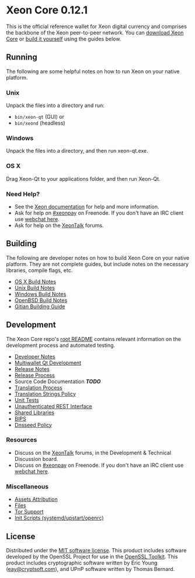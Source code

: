 Xeon Core 0.12.1
=====================

This is the official reference wallet for Xeon digital currency and comprises the backbone of the Xeon peer-to-peer network. You can [download Xeon Core](https://www.xeon.org/downloads/) or [build it yourself](#building) using the guides below.

Running
---------------------
The following are some helpful notes on how to run Xeon on your native platform.

### Unix

Unpack the files into a directory and run:

- `bin/xeon-qt` (GUI) or
- `bin/xeond` (headless)

### Windows

Unpack the files into a directory, and then run xeon-qt.exe.

### OS X

Drag Xeon-Qt to your applications folder, and then run Xeon-Qt.

### Need Help?

* See the [Xeon documentation](https://xeonpay.atlassian.net/wiki/display/DOC)
for help and more information.
* Ask for help on [#xeonpay](http://webchat.freenode.net?channels=xeonpay) on Freenode. If you don't have an IRC client use [webchat here](http://webchat.freenode.net?channels=xeonpay).
* Ask for help on the [XeonTalk](https://xeontalk.org/) forums.

Building
---------------------
The following are developer notes on how to build Xeon Core on your native platform. They are not complete guides, but include notes on the necessary libraries, compile flags, etc.

- [OS X Build Notes](build-osx.md)
- [Unix Build Notes](build-unix.md)
- [Windows Build Notes](build-windows.md)
- [OpenBSD Build Notes](build-openbsd.md)
- [Gitian Building Guide](gitian-building.md)

Development
---------------------
The Xeon Core repo's [root README](/README.md) contains relevant information on the development process and automated testing.

- [Developer Notes](developer-notes.md)
- [Multiwallet Qt Development](multiwallet-qt.md)
- [Release Notes](release-notes.md)
- [Release Process](release-process.md)
- Source Code Documentation ***TODO***
- [Translation Process](translation_process.md)
- [Translation Strings Policy](translation_strings_policy.md)
- [Unit Tests](unit-tests.md)
- [Unauthenticated REST Interface](REST-interface.md)
- [Shared Libraries](shared-libraries.md)
- [BIPS](bips.md)
- [Dnsseed Policy](dnsseed-policy.md)

### Resources
* Discuss on the [XeonTalk](https://xeontalk.org/) forums, in the Development & Technical Discussion board.
* Discuss on [#xeonpay](http://webchat.freenode.net/?channels=xeonpay) on Freenode. If you don't have an IRC client use [webchat here](http://webchat.freenode.net/?channels=xeonpay).

### Miscellaneous
- [Assets Attribution](assets-attribution.md)
- [Files](files.md)
- [Tor Support](tor.md)
- [Init Scripts (systemd/upstart/openrc)](init.md)

License
---------------------
Distributed under the [MIT software license](http://www.opensource.org/licenses/mit-license.php).
This product includes software developed by the OpenSSL Project for use in the [OpenSSL Toolkit](https://www.openssl.org/). This product includes
cryptographic software written by Eric Young ([eay@cryptsoft.com](mailto:eay@cryptsoft.com)), and UPnP software written by Thomas Bernard.
